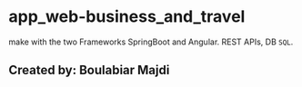 # app_web-business_and_travel
make with the two Frameworks SpringBoot and Angular.
REST APIs, DB `SQL`.

## Created by: Boulabiar Majdi
